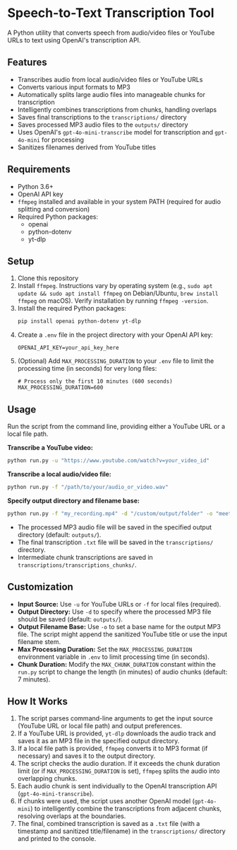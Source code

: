 # Speech-to-Text Transcription Tool

A Python utility that converts speech from audio/video files or YouTube URLs to text using OpenAI's transcription API.

## Features

- Transcribes audio from local audio/video files or YouTube URLs
- Converts various input formats to MP3
- Automatically splits large audio files into manageable chunks for transcription
- Intelligently combines transcriptions from chunks, handling overlaps
- Saves final transcriptions to the `transcriptions/` directory
- Saves processed MP3 audio files to the `outputs/` directory
- Uses OpenAI's `gpt-4o-mini-transcribe` model for transcription and `gpt-4o-mini` for processing
- Sanitizes filenames derived from YouTube titles

## Requirements

- Python 3.6+
- OpenAI API key
- `ffmpeg` installed and available in your system PATH (required for audio splitting and conversion)
- Required Python packages:
  - openai
  - python-dotenv
  - yt-dlp

## Setup

1. Clone this repository
2. Install `ffmpeg`. Instructions vary by operating system (e.g., `sudo apt update && sudo apt install ffmpeg` on Debian/Ubuntu, `brew install ffmpeg` on macOS). Verify installation by running `ffmpeg -version`.
3. Install the required Python packages:
   ```bash
   pip install openai python-dotenv yt-dlp
   ```
4. Create a `.env` file in the project directory with your OpenAI API key:
   ```
   OPENAI_API_KEY=your_api_key_here
   ```
5. (Optional) Add `MAX_PROCESSING_DURATION` to your `.env` file to limit the processing time (in seconds) for very long files:
   ```
   # Process only the first 10 minutes (600 seconds)
   MAX_PROCESSING_DURATION=600
   ```

## Usage

Run the script from the command line, providing either a YouTube URL or a local file path.

**Transcribe a YouTube video:**

```bash
python run.py -u "https://www.youtube.com/watch?v=your_video_id"
```

**Transcribe a local audio/video file:**

```bash
python run.py -f "/path/to/your/audio_or_video.wav"
```

**Specify output directory and filename base:**

```bash
python run.py -f "my_recording.mp4" -d "/custom/output/folder" -o "meeting_notes"
```

- The processed MP3 audio file will be saved in the specified output directory (default: `outputs/`).
- The final transcription `.txt` file will be saved in the `transcriptions/` directory.
- Intermediate chunk transcriptions are saved in `transcriptions/transcriptions_chunks/`.

## Customization

- **Input Source:** Use `-u` for YouTube URLs or `-f` for local files (required).
- **Output Directory:** Use `-d` to specify where the processed MP3 file should be saved (default: `outputs/`).
- **Output Filename Base:** Use `-o` to set a base name for the output MP3 file. The script might append the sanitized YouTube title or use the input filename stem.
- **Max Processing Duration:** Set the `MAX_PROCESSING_DURATION` environment variable in `.env` to limit processing time (in seconds).
- **Chunk Duration:** Modify the `MAX_CHUNK_DURATION` constant within the `run.py` script to change the length (in minutes) of audio chunks (default: 7 minutes).

## How It Works

1.  The script parses command-line arguments to get the input source (YouTube URL or local file path) and output preferences.
2.  If a YouTube URL is provided, `yt-dlp` downloads the audio track and saves it as an MP3 file in the specified output directory.
3.  If a local file path is provided, `ffmpeg` converts it to MP3 format (if necessary) and saves it to the output directory.
4.  The script checks the audio duration. If it exceeds the chunk duration limit (or if `MAX_PROCESSING_DURATION` is set), `ffmpeg` splits the audio into overlapping chunks.
5.  Each audio chunk is sent individually to the OpenAI transcription API (`gpt-4o-mini-transcribe`).
6.  If chunks were used, the script uses another OpenAI model (`gpt-4o-mini`) to intelligently combine the transcriptions from adjacent chunks, resolving overlaps at the boundaries.
7.  The final, combined transcription is saved as a `.txt` file (with a timestamp and sanitized title/filename) in the `transcriptions/` directory and printed to the console.

